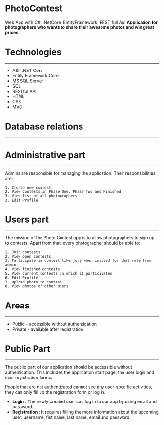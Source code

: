 # PhotoContest
Web App with C#, .NetCore, EntityFramework, REST full Api
**Application for photographers who wants to share their awesome photos and win great prices.**
# Technologies
***

- ASP .NET Core
- Entity Framework Core
- MS SQL Server
- SQL
- RESTful API
- HTML 
- CSS 
- MVC

# Database relations
***


# Administrative part
***
Admins are responsible for managing the application. Their responsibilities are:

```
1. Create new contest
2. View contests in Phase One, Phase Two and Finished
3. View list of all photographers
3. Edit Profile
```
# Users part
***
The mission of the Photo Contest app is to allow photographers to sign up to contests. 
Apart from that, every photographer should be able to:

```
1. Join contests
2. View open contests
3. Participate in contest like jury when invited for that role from admin
4. View finished contests
5. View current contests in which it participates
6. Edit Profile
7. Upload photo to contest
8. View photos of other users
```

# Areas
***
- Public - accessible without authentication
- Private - available after registration

# Public Part
***

The public part of our application should be accessible without authentication. This includes the application start page, the user login and user registration forms.

People that are not authenticated cannot see any user-specific activities, they can only fill up the registration form or log in.  

- **Login** : The newly created user can log in to our app by using email and password.
- **Registration** : It requires filling the more information about the upcoming user: username, fist name, last name, email and password. 
